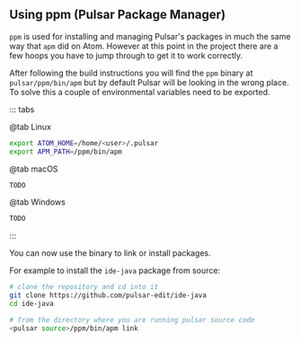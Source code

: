 ## Using ppm (Pulsar Package Manager)

`ppm` is used for installing and managing Pulsar's packages in much the same way
that `apm` did on Atom. However at this point in the project there are a few
hoops you have to jump through to get it to work correctly.

After following the build instructions you will find the `ppm` binary at
`pulsar/ppm/bin/apm` but by default Pulsar will be looking in the wrong place.
To solve this a couple of environmental variables need to be exported.

::: tabs

@tab Linux

```sh
export ATOM_HOME=/home/<user>/.pulsar
export APM_PATH=/ppm/bin/apm
```

@tab macOS

```sh
TODO
```

@tab Windows

```sh
TODO
```

:::

You can now use the binary to link or install packages.

For example to install the `ide-java` package from source:

```sh
# clone the repository and cd into it
git clone https://github.com/pulsar-edit/ide-java
cd ide-java

# from the directory where you are running pulsar source code
<pulsar source>/ppm/bin/apm link
```

